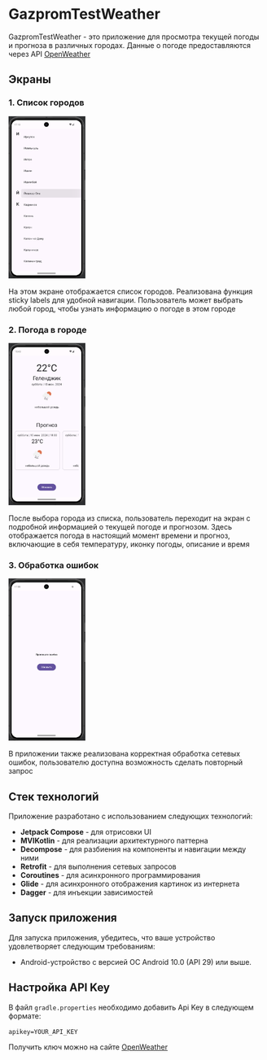 # GazpromTestWeather

GazpromTestWeather - это приложение для просмотра текущей погоды и прогноза в различных городах. Данные о погоде предоставляются через API [OpenWeather](https://openweathermap.org)

## Экраны

### 1. Список городов

<div style="overflow: auto;">
  <img src="2.png" alt="Список городов с sticky labels" style="width: 30%">
</div>

На этом экране отображается список городов. Реализована функция sticky labels для удобной навигации. Пользователь может выбрать любой город, чтобы узнать информацию о погоде в этом городе

### 2. Погода в городе

<div style="overflow: auto;">
  <img src="1.png" alt="Погода" style="width: 30%">
</div>

После выбора города из списка, пользователь переходит на экран с подробной информацией о текущей погоде и прогнозом. Здесь отображается погода в настоящий момент времени и прогноз, включающие в себя температуру, иконку погоды, описание и время

### 3. Обработка ошибок

<div style="overflow: auto;">
  <img src="3.png" alt="Погода" style="width: 30%">
</div>

В приложении также реализована корректная обработка сетевых ошибок, пользователю доступна возможность сделать повторный запрос

## Стек технологий

Приложение разработано с использованием следующих технологий:

- **Jetpack Compose** - для отрисовки UI
- **MVIKotlin** - для реализации архитектурного паттерна
- **Decompose** - для разбиения на компоненты и навигации между ними
- **Retrofit** - для выполнения сетевых запросов
- **Coroutines** - для асинхронного программирования
- **Glide** - для асинхронного отображения картинок из интернета
- **Dagger** - для инъекции зависимостей

## Запуск приложения

Для запуска приложения, убедитесь, что ваше устройство удовлетворяет следующим требованиям:

- Android-устройство с версией ОС Android 10.0 (API 29) или выше.

## Настройка API Key

В файл ```gradle.properties``` необходимо добавить Api Key в следующем формате:

```properties
apikey=YOUR_API_KEY
```

Получить ключ можно на сайте [OpenWeather](https://www.weatherapi.com)
